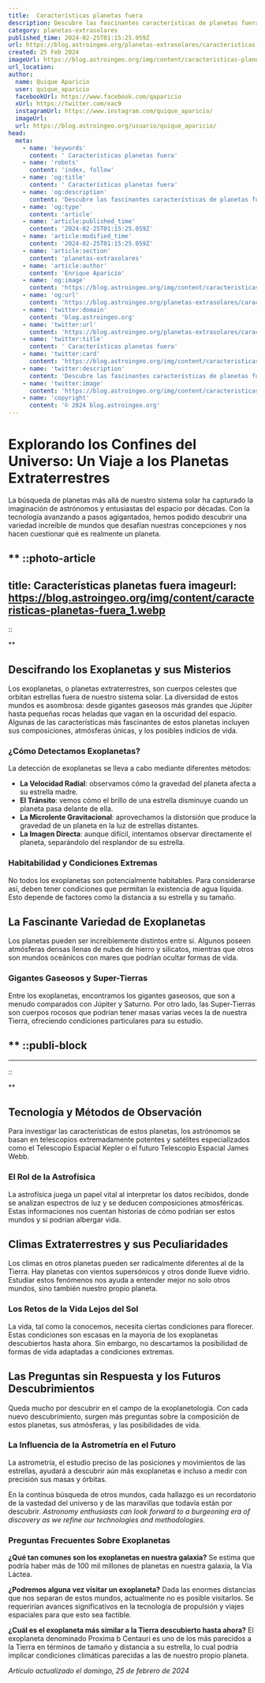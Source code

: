 ```yaml
---
title:  Características planetas fuera
description: Descubre las fascinantes características de planetas fuera de nuestro sistema solar. Explora la diversidad cósmica y sus secretos.
category: planetas-extrasolares
published_time: 2024-02-25T01:15:25.059Z
url: https://blog.astroingeo.org/planetas-extrasolares/caracteristicas-planetas-fuera
created: 25 Feb 2024
imageUrl: https://blog.astroingeo.org/img/content/caracteristicas-planetas-fuera_1.webp
url_location:
author:
  name: Quique Aparicio
  user: quique_aparicio
  facebookUrl: https://www.facebook.com/qaparicio
  xUrl: https://twitter.com/eac9
  instagramUrl: https://www.instagram.com/quique_aparicio/
  imageUrl: 
  url: https://blog.astroingeo.org/usuario/quique_aparicio/
head:
  meta:
    - name: 'keywords'
      content: ' Características planetas fuera'
    - name: 'robots'
      content: 'index, follow'
    - name: 'og:title'
      content: ' Características planetas fuera'
    - name: 'og:description'
      content: 'Descubre las fascinantes características de planetas fuera de nuestro sistema solar. Explora la diversidad cósmica y sus secretos.'
    - name: 'og:type'
      content: 'article'
    - name: 'article:published_time'
      content: '2024-02-25T01:15:25.059Z'
    - name: 'article:modified_time'
      content: '2024-02-25T01:15:25.059Z'
    - name: 'article:section'
      content: 'planetas-extrasolares'
    - name: 'article:author'
      content: 'Enrique Aparicio'
    - name: 'og:image'
      content: 'https://blog.astroingeo.org/img/content/caracteristicas-planetas-fuera_1.webp'
    - name: 'og:url'
      content: 'https://blog.astroingeo.org/planetas-extrasolares/caracteristicas-planetas-fuera'
    - name: 'twitter:domain'
      content: 'blog.astroingeo.org'
    - name: 'twitter:url'
      content: 'https://blog.astroingeo.org/planetas-extrasolares/caracteristicas-planetas-fuera'
    - name: 'twitter:title'
      content: ' Características planetas fuera'
    - name: 'twitter:card'
      content: 'https://blog.astroingeo.org/img/content/caracteristicas-planetas-fuera_1.webp'
    - name: 'twitter:description'
      content: 'Descubre las fascinantes características de planetas fuera de nuestro sistema solar. Explora la diversidad cósmica y sus secretos.'
    - name: 'twitter:image'
      content: 'https://blog.astroingeo.org/img/content/caracteristicas-planetas-fuera_1.webp'
    - name: 'copyright'
      content: '© 2024 blog.astroingeo.org'
---
```

# Explorando los Confines del Universo: Un Viaje a los Planetas Extraterrestres

La búsqueda de planetas más allá de nuestro sistema solar ha capturado la imaginación de astrónomos y entusiastas del espacio por décadas. Con la tecnología avanzando a pasos agigantados, hemos podido descubrir una variedad increíble de mundos que desafían nuestras concepciones y nos hacen cuestionar qué es realmente un planeta.

**
::photo-article
---
title:  Características planetas fuera
imageurl: https://blog.astroingeo.org/img/content/caracteristicas-planetas-fuera_1.webp
---
::

**
## Descifrando los Exoplanetas y sus Misterios

Los exoplanetas, o planetas extraterrestres, son cuerpos celestes que orbitan estrellas fuera de nuestro sistema solar. La diversidad de estos mundos es asombrosa: desde gigantes gaseosos más grandes que Júpiter hasta pequeñas rocas heladas que vagan en la oscuridad del espacio. Algunas de las características más fascinantes de estos planetas incluyen sus composiciones, atmósferas únicas, y los posibles indicios de vida.

### ¿Cómo Detectamos Exoplanetas?

La detección de exoplanetas se lleva a cabo mediante diferentes métodos: 

- **La Velocidad Radial**: observamos cómo la gravedad del planeta afecta a su estrella madre.
- **El Tránsito**: vemos cómo el brillo de una estrella disminuye cuando un planeta pasa delante de ella.
- **La Microlente Gravitacional**: aprovechamos la distorsión que produce la gravedad de un planeta en la luz de estrellas distantes.
- **La Imagen Directa**: aunque difícil, intentamos observar directamente el planeta, separándolo del resplandor de su estrella.

### Habitabilidad y Condiciones Extremas

No todos los exoplanetas son potencialmente habitables. Para considerarse así, deben tener condiciones que permitan la existencia de agua líquida. Esto depende de factores como la distancia a su estrella y su tamaño.

## La Fascinante Variedad de Exoplanetas

Los planetas pueden ser increíblemente distintos entre sí. Algunos poseen atmósferas densas llenas de nubes de hierro y silicatos, mientras que otros son mundos oceánicos con mares que podrían ocultar formas de vida.

### Gigantes Gaseosos y Super-Tierras

Entre los exoplanetas, encontramos los gigantes gaseosos, que son a menudo comparados con Júpiter y Saturno. Por otro lado, las Super-Tierras son cuerpos rocosos que podrían tener masas varias veces la de nuestra Tierra, ofreciendo condiciones particulares para su estudio.

**
  ::publi-block
  ---
  ---
  ::
  
  **
## Tecnología y Métodos de Observación

Para investigar las características de estos planetas, los astrónomos se basan en telescopios extremadamente potentes y satélites especializados como el Telescopio Espacial Kepler o el futuro Telescopio Espacial James Webb.

### El Rol de la Astrofísica 

La astrofísica juega un papel vital al interpretar los datos recibidos, donde se analizan espectros de luz y se deducen composiciones atmosféricas. Estas informaciones nos cuentan historias de cómo podrían ser estos mundos y si podrían albergar vida.

## Climas Extraterrestres y sus Peculiaridades

Los climas en otros planetas pueden ser radicalmente diferentes al de la Tierra. Hay planetas con vientos supersónicos y otros donde llueve vidrio. Estudiar estos fenómenos nos ayuda a entender mejor no solo otros mundos, sino también nuestro propio planeta.

### Los Retos de la Vida Lejos del Sol

La vida, tal como la conocemos, necesita ciertas condiciones para florecer. Estas condiciones son escasas en la mayoría de los exoplanetas descubiertos hasta ahora. Sin embargo, no descartamos la posibilidad de formas de vida adaptadas a condiciones extremas.

## Las Preguntas sin Respuesta y los Futuros Descubrimientos

Queda mucho por descubrir en el campo de la exoplanetología. Con cada nuevo descubrimiento, surgen más preguntas sobre la composición de estos planetas, sus atmósferas, y las posibilidades de vida.

### La Influencia de la Astrometría en el Futuro

La astrometría, el estudio preciso de las posiciones y movimientos de las estrellas, ayudará a descubrir aún más exoplanetas e incluso a medir con precisión sus masas y órbitas.

En la contínua búsqueda de otros mundos, cada hallazgo es un recordatorio de la vastedad del universo y de las maravillas que todavía están por descubrir. *Astronomy enthusiasts can look forward to a burgeoning era of discovery as we refine our technologies and methodologies.*

### Preguntas Frecuentes Sobre Exoplanetas

**¿Qué tan comunes son los exoplanetas en nuestra galaxia?**
Se estima que podría haber más de 100 mil millones de planetas en nuestra galaxia, la Vía Láctea.

**¿Podremos alguna vez visitar un exoplaneta?**
Dada las enormes distancias que nos separan de estos mundos, actualmente no es posible visitarlos. Se requerirían avances significativos en la tecnología de propulsión y viajes espaciales para que esto sea factible.

**¿Cuál es el exoplaneta más similar a la Tierra descubierto hasta ahora?**
El exoplaneta denominado Proxima b Centauri es uno de los más parecidos a la Tierra en términos de tamaño y distancia a su estrella, lo cual podría implicar condiciones climáticas parecidas a las de nuestro propio planeta.

_Artículo actualizado el domingo, 25 de febrero de 2024_